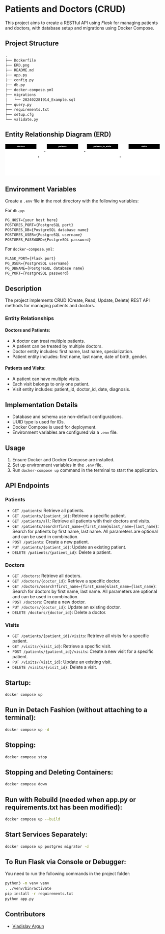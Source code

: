 # Patients and Doctors (CRUD)

This project aims to create a RESTful API using *Flask* for managing patients and doctors, with database setup and migrations using Docker Compose.

## Project Structure

```
.
├── Dockerfile
├── ERD.png
├── README.md
├── app.py
├── config.py
├── db.py
├── docker-compose.yml
├── migrations
│   └── 202402281914_Example.sql
├── query.py
├── requirements.txt
├── setup.cfg
└── validate.py
```

## Entity Relationship Diagram (ERD)

![ERD](ERD.png)

## Environment Variables

Create a `.env` file in the root directory with the following variables:

For `db.py`:
```
PG_HOST={your host here}
POSTGRES_PORT={PostgreSQL port}
POSTGRES_DB={PostgreSQL database name}
POSTGRES_USER={PostgreSQL username}
POSTGRES_PASSWORD={PostgreSQL password}
```

For `docker-compose.yml`:
```
FLASK_PORT={Flask port}
PG_USER={PostgreSQL username}
PG_DBNAME={PostgreSQL database name}
PG_PORT={PostgreSQL password}
```

## Description

The project implements CRUD (Create, Read, Update, Delete) REST API methods for managing patients and doctors.

### Entity Relationships

#### Doctors and Patients:

- A doctor can treat multiple patients.
- A patient can be treated by multiple doctors.
- Doctor entity includes: first name, last name, specialization.
- Patient entity includes: first name, last name, date of birth, gender.

#### Patients and Visits:

- A patient can have multiple visits.
- Each visit belongs to only one patient.
- Visit entity includes: patient_id, doctor_id, date, diagnosis.

## Implementation Details

- Database and schema use non-default configurations.
- UUID type is used for IDs.
- Docker Compose is used for deployment.
- Environment variables are configured via a `.env` file.

## Usage

1. Ensure Docker and Docker Compose are installed.
2. Set up environment variables in the `.env` file.
3. Run `docker-compose up` command in the terminal to start the application.

## API Endpoints

### Patients

- `GET /patients`: Retrieve all patients.
- `GET /patients/{patient_id}`: Retrieve a specific patient.
- `GET /patients/all`: Retrieve all patients with their doctors and visits.
- `GET /patients/search?first_name={first_name}&last_name={last_name}`: Search for patients by first name, last name. All parameters are optional and can be used in combination.
- `POST /patients`: Create a new patient.
- `PUT /patients/{patient_id}`: Update an existing patient.
- `DELETE /patients/{patient_id}`: Delete a patient.

### Doctors

- `GET /doctors`: Retrieve all doctors.
- `GET /doctors/{doctor_id}`: Retrieve a specific doctor.
- `GET /doctors/search?first_name={first_name}&last_name={last_name}`: Search for doctors by first name, last name. All parameters are optional and can be used in combination.
- `POST /doctors`: Create a new doctor.
- `PUT /doctors/{doctor_id}`: Update an existing doctor.
- `DELETE /doctors/{doctor_id}`: Delete a doctor.

### Visits

- `GET /patients/{patient_id}/visits`: Retrieve all visits for a specific patient.
- `GET /visits/{visit_id}`: Retrieve a specific visit.
- `POST /patients/{patient_id}/visits`: Create a new visit for a specific patient.
- `PUT /visits/{visit_id}`: Update an existing visit.
- `DELETE /visits/{visit_id}`: Delete a visit.

## Startup:

```bash
docker compose up
```

## Run in Detach Fashion (without attaching to a terminal):

```bash
docker compose up -d
```

## Stopping:

```bash
docker compose stop
```

## Stopping and Deleting Containers:

```bash
docker compose down
```

## Run with Rebuild (needed when app.py or requirements.txt has been modified):

```bash
docker compose up --build
```

## Start Services Separately:

```bash
docker compose up postgres migrator -d
```

## To Run Flask via Console or Debugger:

You need to run the following commands in the project folder:

```bash
python3 -m venv venv
. ./venv/bin/activate
pip install -r requirements.txt
python app.py
```

## Contributors

- [Vladislav Argun](https://github.com/argunv)
